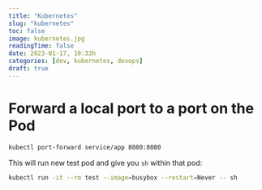 ```yaml
---
title: "Kubernetes"
slug: "kubernetes"
toc: false
image: kubernetes.jpg
readingTime: false
date: 2023-01-17, 10:33h
categories: [dev, kubernetes, devops]   
draft: true
---	
```


# Forward a local port to a port on the Pod 

```bash
kubectl port-forward service/app 8080:8080
```



This will run new test pod and give you `sh` within that pod:

```bash
kubectl run -it --rm test --image=busybox --restart=Never -- sh
```
